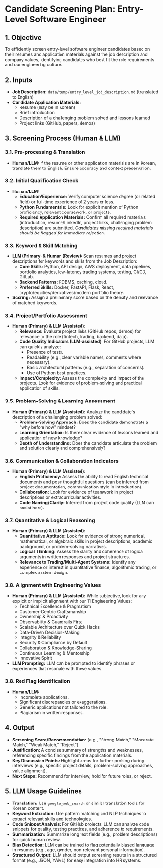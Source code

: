 # Candidate Screening Plan: Entry-Level Software Engineer

## 1. Objective
To efficiently screen entry-level software engineer candidates based on their resumes and application materials against the job description and company values, identifying candidates who best fit the role requirements and our engineering culture.

## 2. Inputs
- **Job Description:** `data/temp/entry_level_job_description.md` (translated to English)
- **Candidate Application Materials:**
    - Resume (may be in Korean)
    - Brief introduction
    - Description of a challenging problem solved and lessons learned
    - Project links (GitHub, papers, demos)

## 3. Screening Process (Human & LLM)

### 3.1. Pre-processing & Translation
- **Human/LLM:** If the resume or other application materials are in Korean, translate them to English. Ensure accuracy and context preservation.

### 3.2. Initial Qualification Check
- **Human/LLM:**
    - **Education/Experience:** Verify computer science degree (or related field) or full-time experience of 2 years or less.
    - **Python Fundamentals:** Look for explicit mention of Python proficiency, relevant coursework, or projects.
    - **Required Application Materials:** Confirm all required materials (introduction, resume/LinkedIn, project links, challenging problem description) are submitted. *Candidates missing required materials should be flagged for immediate rejection.*

### 3.3. Keyword & Skill Matching
- **LLM (Primary) & Human (Review):** Scan resumes and project descriptions for keywords and skills from the Job Description:
    - **Core Skills:** Python, API design, AWS deployment, data pipelines, portfolio analytics, low-latency trading systems, testing, CI/CD, GitLab.
    - **Backend Patterns:** RDBMS, caching, cloud.
    - **Preferred Skills:** Docker, FastAPI, Flask, React, crypto/equities/derivatives/modern portfolio theory.
- **Scoring:** Assign a preliminary score based on the density and relevance of matched keywords.

### 3.4. Project/Portfolio Assessment
- **Human (Primary) & LLM (Assisted):**
    - **Relevance:** Evaluate project links (GitHub repos, demos) for relevance to the role (fintech, trading, backend, data).
    - **Code Quality Indicators (LLM-assisted):** For GitHub projects, LLM can quickly analyze:
        - Presence of tests.
        - Readability (e.g., clear variable names, comments where necessary).
        - Basic architectural patterns (e.g., separation of concerns).
        - Use of Python best practices.
    - **Impact/Complexity:** Assess the complexity and impact of the projects. Look for evidence of problem-solving and practical application of skills.

### 3.5. Problem-Solving & Learning Assessment
- **Human (Primary) & LLM (Assisted):** Analyze the candidate's description of a challenging problem solved:
    - **Problem-Solving Approach:** Does the candidate demonstrate a "why before how" mindset?
    - **Learning Orientation:** Is there clear evidence of lessons learned and application of new knowledge?
    - **Depth of Understanding:** Does the candidate articulate the problem and solution clearly and comprehensively?

### 3.6. Communication & Collaboration Indicators
- **Human (Primary) & LLM (Assisted):**
    - **English Proficiency:** Assess the ability to read English technical documents and pose thoughtful questions (can be inferred from project documentation, communication style in introduction).
    - **Collaboration:** Look for evidence of teamwork in project descriptions or extracurricular activities.
    - **Code Naming/Clarity:** Inferred from project code quality (LLM can assist here).

### 3.7. Quantitative & Logical Reasoning
- **Human (Primary) & LLM (Assisted):**
    - **Quantitative Aptitude:** Look for evidence of strong numerical, mathematical, or algebraic skills in project descriptions, academic background, or problem-solving narratives.
    - **Logical Thinking:** Assess the clarity and coherence of logical arguments in written responses and project structures.
    - **Relevance to Trading/Multi-Agent Systems:** Identify any experience or interest in quantitative finance, algorithmic trading, or complex system design.

### 3.8. Alignment with Engineering Values
- **Human (Primary) & LLM (Assisted):** While subjective, look for any explicit or implicit alignment with our 11 Engineering Values:
    - Technical Excellence & Pragmatism
    - Customer-Centric Craftsmanship
    - Ownership & Proactivity
    - Observability & Guardrails First
    - Scalable Architecture over Quick Hacks
    - Data-Driven Decision-Making
    - Integrity & Reliability
    - Security & Compliance by Default
    - Collaboration & Knowledge-Sharing
    - Continuous Learning & Mentorship
    - Innovative Spirit
- **LLM Prompting:** LLM can be prompted to identify phrases or experiences that resonate with these values.

### 3.8. Red Flag Identification
- **Human/LLM:**
    - Incomplete applications.
    - Significant discrepancies or exaggerations.
    - Generic applications not tailored to the role.
    - Plagiarism in written responses.

## 4. Output
- **Screening Score/Recommendation:** (e.g., "Strong Match," "Moderate Match," "Weak Match," "Reject")
- **Justification:** A concise summary of strengths and weaknesses, referencing specific findings from the application materials.
- **Key Discussion Points:** Highlight areas for further probing during interviews (e.g., specific project details, problem-solving approaches, value alignment).
- **Next Steps:** Recommend for interview, hold for future roles, or reject.

## 5. LLM Usage Guidelines
- **Translation:** Use `google_web_search` or similar translation tools for Korean content.
- **Keyword Extraction:** Use pattern matching and NLP techniques to extract relevant skills and technologies.
- **Code Snippet Analysis:** For GitHub projects, LLM can analyze code snippets for quality, testing practices, and adherence to requirements.
- **Summarization:** Summarize long text fields (e.g., problem descriptions) for quick human review.
- **Bias Detection:** LLM can be trained to flag potentially biased language in resumes (e.g., age, gender, non-relevant personal information).
- **Structured Output:** LLM should output screening results in a structured format (e.g., JSON, YAML) for easy integration into HR systems.
